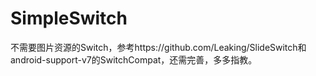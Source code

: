 # SimpleSwitch
不需要图片资源的Switch，参考https://github.com/Leaking/SlideSwitch和android-support-v7的SwitchCompat，还需完善，多多指教。
